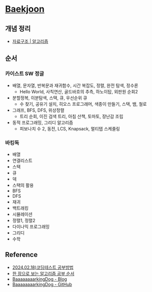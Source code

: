 # [Baekjoon](https://www.acmicpc.net)

## 개념 정리

- [자료구조 | 알고리즘](https://debug.tistory.com/category/Computer%20Science/%EC%9E%90%EB%A3%8C%EA%B5%AC%EC%A1%B0%20%7C%20%EC%95%8C%EA%B3%A0%EB%A6%AC%EC%A6%98)

## 순서

### 카이스트 SW 정글

- 배열, 문자열, 반복문과 재귀함수, 시간 복잡도, 정렬, 완전 탐색, 정수론
  - Hello World, 사칙연산, 골드바흐의 추측, 하노이탑, 외판원 순회2
- 분할정복, 이분탐색, 스택, 큐, 우선순위 큐
  - 수 찾기, 공유기 설치, 히오스 프로그래머, 색종이 만들기, 스택, 뱀, 철로
- 그래프, BFS, DFS, 위상정렬
  - 트리 순회, 이진 검색 트리, 아침 산책, 토마토, 장난감 조립
- 동적 프로그래밍, 그리디 알고리즘
  - 피보나치 수 2, 동전, LCS, Knapsack, 멀티탭 스케줄링

### 바킹독

- 배열
- 연결리스트
- 스택
- 큐
- 덱
- 스택의 활용
- BFS
- DFS
- 재귀
- 백트래킹
- 시뮬레이션
- 정렬1, 정렬2
- 다이나믹 프로그래밍
- 그리디
- 수학

## Reference

- [2024.02.18)코딩테스트 공부방법](://skmouse.tistory.com/entry/%EC%BD%94%EB%94%A9%ED%85%8C%EC%8A%A4%ED%8A%B8-%EA%B3%B5%EB%B6%80%EB%B0%A9%EB%B2%95)
- [한 장으로 보는 알고리즘 공부 순서](https://velog.io/@ngngs/%ED%95%9C-%EC%9E%A5%EC%9C%BC%EB%A1%9C-%EB%B3%B4%EB%8A%94-%EC%95%8C%EA%B3%A0%EB%A6%AC%EC%A6%98)
- [BaaaaaaaarkingDog - Blog](https://blog.encrypted.gg/)
- [BaaaaaaaarkingDog - GitHub](https://github.com/encrypted-def/basic-algo-lecture/blob/master/workbook.md)

